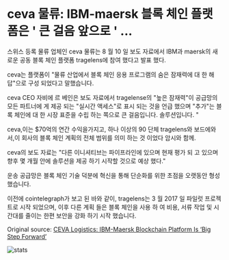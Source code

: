 # ceva 물류: IBM-maersk 블록 체인 플랫폼은 ' 큰 걸음 앞으로 ' ...

스위스 등록 물류 업체인 ceva 물류는 8 월 10 일 보도 자료에서 IBM과 maersk의 새로운 공동 블록 체인 플랫폼 tragelens에 참여 했다고 발표 했다.

ceva는 플랫폼이 "물류 산업에서 블록 체인 응용 프로그램의 숨은 잠재력에 대 한 해답"으로 구성 되었다고 말했습니다.

ceva CEO 자비에 르 베인은 보도 자료에서 tragelense의 "높은 잠재력"이 공급망의 모든 파트너에 게 제공 되는 "실시간 액세스"로 표시 되는 것을 언급 했으며 "추가"는 블록 체인에 대 한 시장 표준을 수립 하는 쪽으로 큰 걸음입니다. 솔루션입니다. "

ceva,이는 $70억의 연간 수익을가지고, 하나 이상의 90 단체 tragelens와 보드에와 서,이 회사의 블록 체인 계획의 전체 범위를 의미 하는 것 이었다 암시와 함께.

ceva의 보도 자료는 "다른 이니셔티브는 파이프라인에 있으며 현재 평가 되 고 있으며 향후 몇 개월 안에 솔루션을 제공 하기 시작할 것으로 예상 했다."

운송 공급망은 블록 체인 기술 덕분에 혁신을 통해 단순화를 위한 초점을 오랫동안 형성 했습니다.

이전에 cointelegraph가 보고 된 바와 같이, tragelens는 3 월 2017 일 파일럿 프로젝트로 시작 되었으며, 이후 다른 계획 들은 블록 체인을 사용 하 여 비용, 서류 작업 및 시간대를 줄이는 한편 보안을 강화 하기 시작 했습니다.

Original source: [CEVA Logistics: IBM-Maersk Blockchain Platform Is ‘Big Step Forward’](https://cointelegraph.com/news/ceva-logistics-ibm-maersk-blockchain-platform-is-a-big-step-forward)

![stats](https://c.statcounter.com/11760860/0/a89fa40b/1/ "stats")